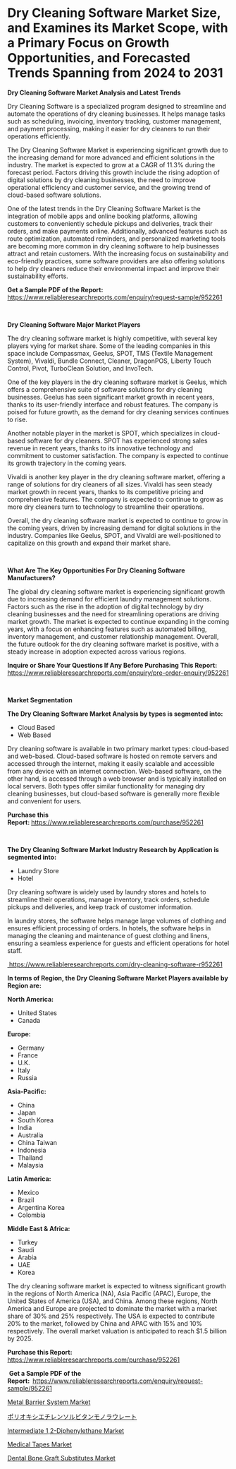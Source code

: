 <p><h1>Dry Cleaning Software Market Size, and Examines its Market Scope, with a Primary Focus on Growth Opportunities, and Forecasted Trends Spanning from 2024 to 2031</h1></p><p><strong>Dry Cleaning Software Market Analysis and Latest Trends</strong></p>
<p><p>Dry Cleaning Software is a specialized program designed to streamline and automate the operations of dry cleaning businesses. It helps manage tasks such as scheduling, invoicing, inventory tracking, customer management, and payment processing, making it easier for dry cleaners to run their operations efficiently.</p><p>The Dry Cleaning Software Market is experiencing significant growth due to the increasing demand for more advanced and efficient solutions in the industry. The market is expected to grow at a CAGR of 11.3% during the forecast period. Factors driving this growth include the rising adoption of digital solutions by dry cleaning businesses, the need to improve operational efficiency and customer service, and the growing trend of cloud-based software solutions.</p><p>One of the latest trends in the Dry Cleaning Software Market is the integration of mobile apps and online booking platforms, allowing customers to conveniently schedule pickups and deliveries, track their orders, and make payments online. Additionally, advanced features such as route optimization, automated reminders, and personalized marketing tools are becoming more common in dry cleaning software to help businesses attract and retain customers. With the increasing focus on sustainability and eco-friendly practices, some software providers are also offering solutions to help dry cleaners reduce their environmental impact and improve their sustainability efforts.</p></p>
<p><strong>Get a Sample PDF of the Report:&nbsp;</strong> <a href="https://www.reliableresearchreports.com/enquiry/request-sample/952261">https://www.reliableresearchreports.com/enquiry/request-sample/952261</a></p>
<p>&nbsp;</p>
<p><strong>Dry Cleaning Software Major Market Players</strong></p>
<p><p>The dry cleaning software market is highly competitive, with several key players vying for market share. Some of the leading companies in this space include Compassmax, Geelus, SPOT, TMS (Textile Management System), Vivaldi, Bundle Connect, Cleaner, DragonPOS, Liberty Touch Control, Pivot, TurboClean Solution, and InvoTech.</p><p>One of the key players in the dry cleaning software market is Geelus, which offers a comprehensive suite of software solutions for dry cleaning businesses. Geelus has seen significant market growth in recent years, thanks to its user-friendly interface and robust features. The company is poised for future growth, as the demand for dry cleaning services continues to rise.</p><p>Another notable player in the market is SPOT, which specializes in cloud-based software for dry cleaners. SPOT has experienced strong sales revenue in recent years, thanks to its innovative technology and commitment to customer satisfaction. The company is expected to continue its growth trajectory in the coming years.</p><p>Vivaldi is another key player in the dry cleaning software market, offering a range of solutions for dry cleaners of all sizes. Vivaldi has seen steady market growth in recent years, thanks to its competitive pricing and comprehensive features. The company is expected to continue to grow as more dry cleaners turn to technology to streamline their operations.</p><p>Overall, the dry cleaning software market is expected to continue to grow in the coming years, driven by increasing demand for digital solutions in the industry. Companies like Geelus, SPOT, and Vivaldi are well-positioned to capitalize on this growth and expand their market share.</p></p>
<p>&nbsp;</p>
<p><strong>What Are The Key Opportunities For Dry Cleaning Software Manufacturers?</strong></p>
<p><p>The global dry cleaning software market is experiencing significant growth due to increasing demand for efficient laundry management solutions. Factors such as the rise in the adoption of digital technology by dry cleaning businesses and the need for streamlining operations are driving market growth. The market is expected to continue expanding in the coming years, with a focus on enhancing features such as automated billing, inventory management, and customer relationship management. Overall, the future outlook for the dry cleaning software market is positive, with a steady increase in adoption expected across various regions.</p></p>
<p><strong>Inquire or Share Your Questions If Any Before Purchasing This Report:</strong> <a href="https://www.reliableresearchreports.com/enquiry/pre-order-enquiry/952261">https://www.reliableresearchreports.com/enquiry/pre-order-enquiry/952261</a></p>
<p>&nbsp;</p>
<p><strong>Market Segmentation</strong></p>
<p><strong>The Dry Cleaning Software Market Analysis by types is segmented into:</strong></p>
<p><ul><li>Cloud Based</li><li>Web Based</li></ul></p>
<p><p>Dry cleaning software is available in two primary market types: cloud-based and web-based. Cloud-based software is hosted on remote servers and accessed through the internet, making it easily scalable and accessible from any device with an internet connection. Web-based software, on the other hand, is accessed through a web browser and is typically installed on local servers. Both types offer similar functionality for managing dry cleaning businesses, but cloud-based software is generally more flexible and convenient for users.</p></p>
<p><strong>Purchase this Report:&nbsp;</strong><a href="https://www.reliableresearchreports.com/purchase/952261">https://www.reliableresearchreports.com/purchase/952261</a></p>
<p>&nbsp;</p>
<p><strong>The Dry Cleaning Software Market Industry Research by Application is segmented into:</strong></p>
<p><ul><li>Laundry Store</li><li>Hotel</li></ul></p>
<p><p>Dry cleaning software is widely used by laundry stores and hotels to streamline their operations, manage inventory, track orders, schedule pickups and deliveries, and keep track of customer information. </p><p>In laundry stores, the software helps manage large volumes of clothing and ensures efficient processing of orders. In hotels, the software helps in managing the cleaning and maintenance of guest clothing and linens, ensuring a seamless experience for guests and efficient operations for hotel staff.</p></p>
<p><a href="https://www.reliableresearchreports.com/dry-cleaning-software-r952261">&nbsp;https://www.reliableresearchreports.com/dry-cleaning-software-r952261</a></p>
<p><strong>In terms of Region, the Dry Cleaning Software Market Players available by Region are:</strong></p>
<p>
    <p> <strong> North America: </strong>
        <ul>
            <li>United States</li>
            <li>Canada</li>
        </ul>
        </p> 
    <p> <strong> Europe: </strong>
        <ul>
            <li>Germany</li>
            <li>France</li>
            <li>U.K.</li>
            <li>Italy</li>
            <li>Russia</li>
        </ul>
        </p> 
    <p> <strong> Asia-Pacific: </strong>
        <ul>
            <li>China</li>
            <li>Japan</li>
            <li>South Korea</li>
            <li>India</li>
            <li>Australia</li>
            <li>China Taiwan</li>
            <li>Indonesia</li>
            <li>Thailand</li>
            <li>Malaysia</li>
        </ul>
        </p> 
    <p> <strong> Latin America: </strong>
        <ul>
            <li>Mexico</li>
            <li>Brazil</li>
            <li>Argentina Korea</li>
            <li>Colombia</li>
        </ul>
        </p> 
    <p> <strong> Middle East & Africa: </strong>
        <ul>
            <li>Turkey</li>
            <li>Saudi</li>
            <li>Arabia</li>
            <li>UAE</li>
            <li>Korea</li>
        </ul>
    </p>
    </p>
<p><p>The dry cleaning software market is expected to witness significant growth in the regions of North America (NA), Asia Pacific (APAC), Europe, the United States of America (USA), and China. Among these regions, North America and Europe are projected to dominate the market with a market share of 30% and 25% respectively. The USA is expected to contribute 20% to the market, followed by China and APAC with 15% and 10% respectively. The overall market valuation is anticipated to reach $1.5 billion by 2025.</p></p>
<p><strong>Purchase this Report: </strong><a href="https://www.reliableresearchreports.com/purchase/952261">https://www.reliableresearchreports.com/purchase/952261</a></p>
<p>&nbsp;<strong>Get a Sample PDF of the Report:&nbsp;&nbsp;</strong><a href="https://www.reliableresearchreports.com/enquiry/request-sample/952261">https://www.reliableresearchreports.com/enquiry/request-sample/952261</a></p>
<p><strong></strong></p>
<p><p><a href="https://www.linkedin.com/pulse/metal-barrier-system-market-forecasts-trends-impact-uwx2e?trackingId=89WEtRktA0aSV4UcB3zmmQ%3D%3D">Metal Barrier System Market</a></p><p><a href="https://github.com/kegley4963/Market-Research-Report-List-2/blob/main/1585235172973.md">ポリオキシエチレンソルビタンモノラウレート</a></p><p><a href="https://www.linkedin.com/pulse/deep-dive-intermediate-12-diphenylethane-market-itstrends-segmentation-ki5oc">Intermediate 1,2-Diphenylethane Market</a></p><p><a href="https://github.com/thereveren80/Market-Research-Report-List-1/blob/main/medical-tapes-market.md">Medical Tapes Market</a></p><p><a href="https://github.com/alexcrou8/Market-Research-Report-List-1/blob/main/dental-bone-graft-substitutes-market.md">Dental Bone Graft Substitutes Market</a></p></p>